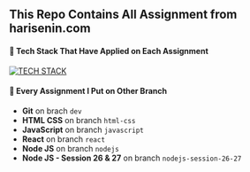 ## This Repo Contains All Assignment from harisenin.com

#### 🔮 Tech Stack That Have Applied on Each Assignment

[![TECH STACK](https://skills.thijs.gg/icons?i=html,css,scss,js,ts,react,nodejs,express,mysql)](https://skills.thijs.gg)

#### 🔮 Every Assignment I Put on Other Branch 

- **Git** on brach `dev`
- **HTML CSS** on branch `html-css`
- **JavaScript** on branch `javascript`
- **React** on branch `react`
- **Node JS** on branch `nodejs`
- **Node JS - Session 26 & 27** on branch `nodejs-session-26-27`

